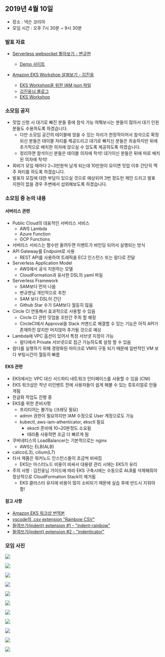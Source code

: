 ## 2019년 4월 10일
- 장소 : 넥슨 코리아
- 모임 시간 : 오후 7시 30분 ~ 9시 30분


### 발표 자료
- [Serverless websocket 톺아보기 - 변규현](https://docs.google.com/presentation/d/1esn-lj-zBA1QO7F9kX_o9CSMusjIXKwl7XW1xQWe1y4/edit?usp=sharing)
    - [Demo 사이트](http://bit.ly/ws-sls-demo)

- [Amazon EKS Workshop 살펴보기 - 김진웅](../attachments/eksworkshop_190410.pdf)
    - [EKS Workshop을 위한 IAM json 파일](../attachments/iam_for_eksworkshop.json)
    - [김진웅님 블로그](https://ddii.dev/kubernetes/eksworkshop/)
    - [EKS Workshop](https://eksworkshop.com/?fbclid=IwAR1vSmDfzYqUzFrVV3LGiEtwBETgV-G9vxOYqu0fKnZwmVLNFACEiSLkdEw)

### 소모임 공지
- 밋업 신청 시 대기로 빠진 분들 중에 참석 가능 여쭤보시는 분들이 많아서 대기 인원분들도 수용하도록 하겠습니다.
    - 다만 소모임 공간의 테이블에 앉을 수 있는 자리가 한정적이어서 참석으로 확정 되신 분들은 테이블 자리를 제공드리고 대기로 빠지신 분들은 죄송하지만 뒤에 추가적으로 배치한 의자에 앉으실 수 있도록 제공하도록 하겠습니다.
    - 정리하면 참석이신 분들은 테이블 의자에 착석! 대기이신 분들은 뒤에 따로 배치된 의자에 착석! 
- 회비가 모임 때마다 2~3만원씩 남게 되는데 10만원이 모이면 밋업 이후 간단히 맥주 파티를 하도록 하겠습니다.
- 발표자 모집에 대한 부담이 있으실 것으로 예상되어 3번 정도만 제안 드리고 발표 지원이 없을 경우 주변에서 섭외해보도록 하겠습니다.

### 소모임 중 논의 내용
#### 서버리스 관련
- Public Cloud의 대표적인 서버리스 서비스
    - AWS Lambda
    - Azure Function
    - GCP Functions
- 서버리스 서비스는 함수만 올려두면 이벤트가 바인딩 되어서 실행되는 방식
- API Gateway를 Endpoint로 사용
    - REST API를 사용하여 트래픽을 EC2 인스턴스 또는 람다로 전달
- Serverless Application Model
    - AWS에서 공식 지원하는 모델
    - CloudFormation과 유사한 DSL의 yaml 파일
- Serverless Framework
    - SAM보다 먼저 나옴
    - 변규현님 개인적으로 추천
    - SAM 보다 DSL이 간단
    - Github Star 수가 SAM보다 월등히 많음
- Circle CI 연동해서 효과적으로 사용할 수 있음
    - Circle CI 관련 밋업을 조만간 주최 할 예정
    - CircleCI에서 Approval을 Slack 커맨드로 해결할 수 있는 기능은 아직 API가 존재하진 않지만 머지않아 추가될 것으로 예상
- Lambda에 VPC 옵션이 있어서 특정 서브넷 지정이 가능
    - 람다에서 Private 서브넷으로 접근 가능하도록 설정 할 수 있음
- 람다를 실행하기 위해 경량화된 마이크로 VM이 구동 되기 때문에 일반적인 VM 보다 부팅시간이 월등히 빠름

#### EKS 관련
- EKS에서는 VPC 대신 서드파티 네트워크 인터페이스를 사용할 수 있음 (CNI)
- EKS 워크샵은 작년 리인벤트 전에 사용자들이 쉽게 해볼 수 있는 튜토리얼로 만들게됨
- 한글화 작업도 진행 중
- EKS를 위한 준비사항
    - 프리티어는 불가능 (크레딧 필요)
    - admin 권한이 필요하지만 IAM 수정으로 User 계정으로도 가능
    - kubectl, aws-iam-athenticator, eksctl 필요
        - eksctl 준비에 10~20분정도 소요됨
        - 테라폼 사용하면 조금 더 빠르게 됨
- 쿠버네티스의 LoadBalancer는 기본적으로는 nginx
    - AWS는 ELB(ALB)
- calico(L3), cilium(L7)
- 타사 제품은 워커노드 인스턴스들이 조금씩 비싸짐
    - EKS는 마스터노드 비용이 비싸서 대용량 관리 시에는 EKS가 유리
- 주의 사항 : 김진웅님 가이드에 따라 EKS 구축시에는 수동으로 ALB를 삭제해줘야 정상적으로 CloudFormation Stack이 제거됨
    - EKS 클러스터 유지에 비용이 많이 소비되기 때문에 실습 후에 반드시 지워야함!

#### 참고 사항
- [Amazon EKS 워크샵 번역본](https://awskrug.github.io/eks-workshop/)
- [vscode의 .csv extension "Rainbow CSV"](https://marketplace.visualstudio.com/itemdetails?itemName=mechatroner.rainbow-csv)
- [들여쓰기(indent) extension #1 - "indent-rainbow"](https://marketplace.visualstudio.com/itemdetails?itemName=oderwat.indent-rainbow)
- [들여쓰기(indent) extension #2 - "indenticator"](https://marketplace.visualstudio.com/itemdetails?itemName=SirTori.indenticator)

### 모임 사진
![](../images/IMG_4066.JPG)

![](../images/IMG_4067.JPG)

![](../images/IMG_4068.JPG)

![](../images/IMG_4069.JPG)

![](../images/IMG_4070.JPG)

![](../images/IMG_4071.JPG)

![](../images/IMG_4072.JPG)

![](../images/IMG_4073.JPG)

![](../images/IMG_4074.JPG)

![](../images/IMG_4075.JPG)

![](../images/IMG_4076.JPG)
